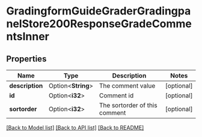 # GradingformGuideGraderGradingpanelStore200ResponseGradeCommentsInner

## Properties

Name | Type | Description | Notes
------------ | ------------- | ------------- | -------------
**description** | Option<**String**> | The comment value | [optional]
**id** | Option<**i32**> | Comment id | [optional]
**sortorder** | Option<**i32**> | The sortorder of this comment | [optional]

[[Back to Model list]](../README.md#documentation-for-models) [[Back to API list]](../README.md#documentation-for-api-endpoints) [[Back to README]](../README.md)


